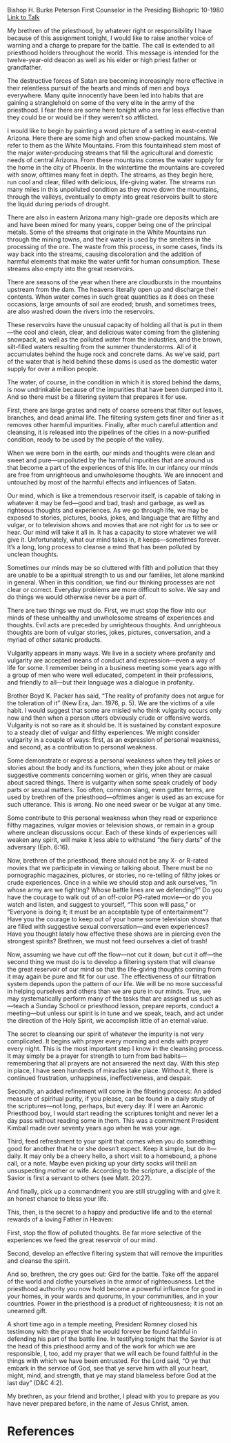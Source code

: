 Bishop H. Burke Peterson
First Counselor in the Presiding Bishopric
10-1980
[Link to Talk](https://www.churchofjesuschrist.org/study/general-conference/1980/10/purify-our-minds-and-spirits?lang=eng)

My brethren of the priesthood, by whatever right or responsibility I have because of this assignment tonight, I would like to raise another voice of warning and a charge to prepare for the battle. The call is extended to all priesthood holders throughout the world. This message is intended for the twelve-year-old deacon as well as his elder or high priest father or grandfather.

The destructive forces of Satan are becoming increasingly more effective in their relentless pursuit of the hearts and minds of men and boys everywhere. Many quite innocently have been led into habits that are gaining a stranglehold on some of the very elite in the army of the priesthood. I fear there are some here tonight who are far less effective than they could be or would be if they weren’t so afflicted.

I would like to begin by painting a word picture of a setting in east-central Arizona. Here there are some high and often snow-packed mountains. We refer to them as the White Mountains. From this fountainhead stem most of the major water-producing streams that fill the agricultural and domestic needs of central Arizona. From these mountains comes the water supply for the home in the city of Phoenix. In the wintertime the mountains are covered with snow, ofttimes many feet in depth. The streams, as they begin here, run cool and clear, filled with delicious, life-giving water. The streams run many miles in this unpolluted condition as they move down the mountains, through the valleys, eventually to empty into great reservoirs built to store the liquid during periods of drought.

There are also in eastern Arizona many high-grade ore deposits which are and have been mined for many years, copper being one of the principal metals. Some of the streams that originate in the White Mountains run through the mining towns, and their water is used by the smelters in the processing of the ore. The waste from this process, in some cases, finds its way back into the streams, causing discoloration and the addition of harmful elements that make the water unfit for human consumption. These streams also empty into the great reservoirs.

There are seasons of the year when there are cloudbursts in the mountains upstream from the dam. The heavens literally open up and discharge their contents. When water comes in such great quantities as it does on these occasions, large amounts of soil are eroded; brush, and sometimes trees, are also washed down the rivers into the reservoirs.

These reservoirs have the unusual capacity of holding all that is put in them—the cool and clean, clear, and delicious water coming from the glistening snowpack, as well as the polluted water from the industries, and the brown, silt-filled waters resulting from the summer thunderstorms. All of it accumulates behind the huge rock and concrete dams. As we’ve said, part of the water that is held behind these dams is used as the domestic water supply for over a million people.

The water, of course, in the condition in which it is stored behind the dams, is now undrinkable because of the impurities that have been dumped into it. And so there must be a filtering system that prepares it for use.

First, there are large grates and nets of coarse screens that filter out leaves, branches, and dead animal life. The filtering system gets finer and finer as it removes other harmful impurities. Finally, after much careful attention and cleansing, it is released into the pipelines of the cities in a now-purified condition, ready to be used by the people of the valley.

When we were born in the earth, our minds and thoughts were clean and sweet and pure—unpolluted by the harmful impurities that are around us that become a part of the experiences of this life. In our infancy our minds are free from unrighteous and unwholesome thoughts. We are innocent and untouched by most of the harmful effects and influences of Satan.

Our mind, which is like a tremendous reservoir itself, is capable of taking in whatever it may be fed—good and bad, trash and garbage, as well as righteous thoughts and experiences. As we go through life, we may be exposed to stories, pictures, books, jokes, and language that are filthy and vulgar, or to television shows and movies that are not right for us to see or hear. Our mind will take it all in. It has a capacity to store whatever we will give it. Unfortunately, what our mind takes in, it keeps—sometimes forever. It’s a long, long process to cleanse a mind that has been polluted by unclean thoughts.

Sometimes our minds may be so cluttered with filth and pollution that they are unable to be a spiritual strength to us and our families, let alone mankind in general. When in this condition, we find our thinking processes are not clear or correct. Everyday problems are more difficult to solve. We say and do things we would otherwise never be a part of.

There are two things we must do. First, we must stop the flow into our minds of these unhealthy and unwholesome streams of experiences and thoughts. Evil acts are preceded by unrighteous thoughts. And unrighteous thoughts are born of vulgar stories, jokes, pictures, conversation, and a myriad of other satanic products.

Vulgarity appears in many ways. We live in a society where profanity and vulgarity are accepted means of conduct and expression—even a way of life for some. I remember being in a business meeting some years ago with a group of men who were well educated, competent in their professions, and friendly to all—but their language was a dialogue in profanity.

Brother Boyd K. Packer has said, “The reality of profanity does not argue for the toleration of it” (New Era, Jan. 1976, p. 5). We are the victims of a vile habit. I would suggest that some are misled who think vulgarity occurs only now and then when a person utters obviously crude or offensive words. Vulgarity is not so rare as it should be. It is sustained by constant exposure to a steady diet of vulgar and filthy experiences. We might consider vulgarity in a couple of ways: first, as an expression of personal weakness, and second, as a contribution to personal weakness.

Some demonstrate or express a personal weakness when they tell jokes or stories about the body and its functions, when they joke about or make suggestive comments concerning women or girls, when they are casual about sacred things. There is vulgarity when some speak crudely of body parts or sexual matters. Too often, common slang, even gutter terms, are used by brethren of the priesthood—ofttimes anger is used as an excuse for such utterance. This is wrong. No one need swear or be vulgar at any time.

Some contribute to this personal weakness when they read or experience filthy magazines, vulgar movies or television shows, or remain in a group where unclean discussions occur. Each of these kinds of experiences will weaken any spirit, will make it less able to withstand “the fiery darts” of the adversary (Eph. 6:16).

Now, brethren of the priesthood, there should not be any X- or R-rated movies that we participate in viewing or talking about. There must be no pornographic magazines, pictures, or stories, no re-telling of filthy jokes or crude experiences. Once in a while we should stop and ask ourselves, “In whose army are we fighting? Whose battle lines are we defending?” Do you have the courage to walk out of an off-color PG-rated movie—or do you watch and listen, and suggest to yourself, “This soon will pass,” or “Everyone is doing it; it must be an acceptable type of entertainment”? Have you the courage to keep out of your home some television shows that are filled with suggestive sexual conversation—and even experiences? Have you thought lately how effective these shows are in piercing even the strongest spirits? Brethren, we must not feed ourselves a diet of trash!

Now, assuming we have cut off the flow—not cut it down, but cut it off—the second thing we must do is to develop a filtering system that will cleanse the great reservoir of our mind so that the life-giving thoughts coming from it may again be pure and fit for our use. The effectiveness of our filtration system depends upon the pattern of our life. We will be no more successful in helping ourselves and others than we are pure in our minds. True, we may systematically perform many of the tasks that are assigned us such as—teach a Sunday School or priesthood lesson, prepare reports, conduct a meeting—but unless our spirit is in tune and we speak, teach, and act under the direction of the Holy Spirit, we accomplish little of an eternal value.

The secret to cleansing our spirit of whatever the impurity is not very complicated. It begins with prayer every morning and ends with prayer every night. This is the most important step I know in the cleansing process. It may simply be a prayer for strength to turn from bad habits—remembering that all prayers are not answered the next day. With this step in place, I have seen hundreds of miracles take place. Without it, there is continued frustration, unhappiness, ineffectiveness, and despair.

Secondly, an added refinement will come in the filtering process: An added measure of spiritual purity, if you please, can be found in a daily study of the scriptures—not long, perhaps, but every day. If I were an Aaronic Priesthood boy, I would start reading the scriptures tonight and never let a day pass without reading some in them. This was a commitment President Kimball made over seventy years ago when he was your age.

Third, feed refreshment to your spirit that comes when you do something good for another that he or she doesn’t expect. Keep it simple, but do it—daily. It may only be a cheery hello, a short visit to a homebound, a phone call, or a note. Maybe even picking up your dirty socks will thrill an unsuspecting mother or wife. According to the scripture, a disciple of the Savior is first a servant to others (see Matt. 20:27).

And finally, pick up a commandment you are still struggling with and give it an honest chance to bless your life.

This, then, is the secret to a happy and productive life and to the eternal rewards of a loving Father in Heaven:

First, stop the flow of polluted thoughts. Be far more selective of the experiences we feed the great reservoir of our mind.

Second, develop an effective filtering system that will remove the impurities and cleanse the spirit.

And so, brethren, the cry goes out: Gird for the battle. Take off the apparel of the world and clothe yourselves in the armor of righteousness. Let the priesthood authority you now hold become a powerful influence for good in your homes, in your wards and quorums, in your communities, and in your countries. Power in the priesthood is a product of righteousness; it is not an unearned gift.

A short time ago in a temple meeting, President Romney closed his testimony with the prayer that he would forever be found faithful in defending his part of the battle line. In testifying tonight that the Savior is at the head of this priesthood army and of the work for which we are responsible, I, too, add my prayer that we will each be found faithful in the things with which we have been entrusted. For the Lord said, “O ye that embark in the service of God, see that ye serve him with all your heart, might, mind, and strength, that ye may stand blameless before God at the last day” (D&C 4:2).

My brethren, as your friend and brother, I plead with you to prepare as you have never prepared before, in the name of Jesus Christ, amen.

# References
